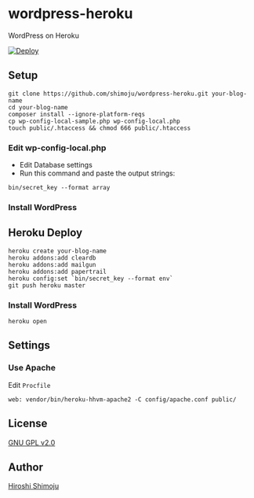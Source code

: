 # wordpress-heroku

WordPress on Heroku

[![Deploy](https://www.herokucdn.com/deploy/button.png)](https://heroku.com/deploy)

## Setup

```
git clone https://github.com/shimoju/wordpress-heroku.git your-blog-name
cd your-blog-name
composer install --ignore-platform-reqs
cp wp-config-local-sample.php wp-config-local.php
touch public/.htaccess && chmod 666 public/.htaccess
```

### Edit wp-config-local.php

- Edit Database settings
- Run this command and paste the output strings:

```
bin/secret_key --format array
```

### Install WordPress

## Heroku Deploy

```
heroku create your-blog-name
heroku addons:add cleardb
heroku addons:add mailgun
heroku addons:add papertrail
heroku config:set `bin/secret_key --format env`
git push heroku master
```

### Install WordPress

```
heroku open
```

## Settings

### Use Apache

Edit `Procfile`

```
web: vendor/bin/heroku-hhvm-apache2 -C config/apache.conf public/
```

## License

[GNU GPL v2.0](https://github.com/shimoju/wordpress-heroku/blob/master/LICENSE)

## Author

[Hiroshi Shimoju](https://github.com/shimoju)

